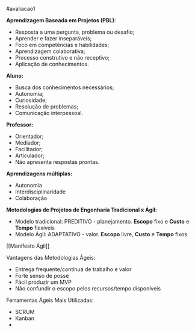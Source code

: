 #avaliacao1 

**Aprendizagem Baseada em Projetos (PBL)**:
- Resposta a uma pergunta, problema ou desafio;
- Aprender e fazer inseparáveis;
- Foco em competências e habilidades;
- Aprendizagem colaborativa;
- Processo construtivo e não receptivo;
- Aplicação de conhecimentos.

**Aluno:**
- Busca dos conhecimentos necessários;
- Autonomia;
- Curiosidade;
- Resolução de problemas;
- Comunicação interpessoal.

**Professor:**
- Orientador;
- Mediador;
- Facilitador;
- Articulador;
- Não apresenta respostas prontas.

**Aprendizagens múltiplas:**
- Autonomia
- Interdisciplinaridade
- Colaboração

**Metodologias de Projetos de Engenharia Tradicional x Ágil:**
- Modelo tradicional: PREDITIVO - planejamento. **Escopo** fixo e **Custo** e **Tempo** flexíveis
- Modelo Ágil: ADAPTATIVO - valor. **Escopo** livre, **Custo** e **Tempo** fixos

[[Manifesto Ágil]]

Vantagens das Metodologias Ágeis:
- Entrega frequente/contínua de trabalho e valor
- Forte senso de posse
- Fácil produzir um MVP
- Não confundir o escopo pelos recursos/tempo disponíveis

Ferramentas Ágeis Mais Utilizadas:
- SCRUM
- Kanban
- 